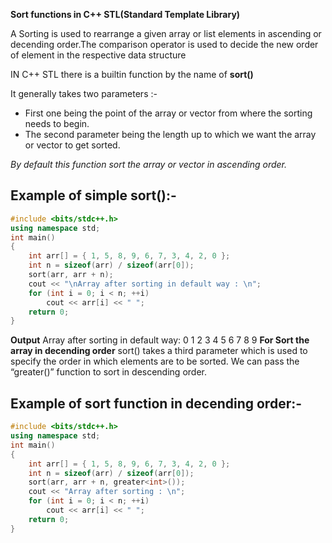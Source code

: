 **Sort functions in C++ STL(Standard Template Library)**

A Sorting is used to rearrange a given array or list elements in ascending or decending order.The comparison operator is used to decide the new order of element in the respective data structure

IN C++ STL there is a builtin function by the name of  **sort()**

It generally takes two parameters :- 

* First one being the point of the array or vector from where the sorting needs to begin.
* The second parameter being the length up to which we want the array or vector to get sorted.

*By default this function sort the array or vector in ascending order.*

## **Example of simple sort():-**
```cpp
#include <bits/stdc++.h>
using namespace std;
int main()
{
	int arr[] = { 1, 5, 8, 9, 6, 7, 3, 4, 2, 0 };
	int n = sizeof(arr) / sizeof(arr[0]);
	sort(arr, arr + n);
	cout << "\nArray after sorting in default way : \n";
	for (int i = 0; i < n; ++i)
		cout << arr[i] << " ";
	return 0;
}
```

**Output**
Array after sorting in default way: 
0 1 2 3 4 5 6 7 8 9
**For Sort the array in decending order**
sort() takes a third parameter which is used to specify the order in which elements are to be sorted. We can pass the “greater()” function to sort in descending order.
## **Example of sort function in decending order:-**

```cpp
#include <bits/stdc++.h>
using namespace std;
int main()
{
	int arr[] = { 1, 5, 8, 9, 6, 7, 3, 4, 2, 0 };
	int n = sizeof(arr) / sizeof(arr[0]);
	sort(arr, arr + n, greater<int>());
	cout << "Array after sorting : \n";
	for (int i = 0; i < n; ++i)
		cout << arr[i] << " ";
	return 0;
}
```

